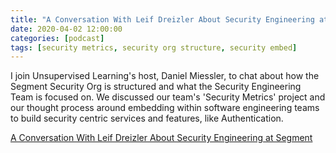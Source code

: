 ```yaml
---
title: "A Conversation With Leif Dreizler About Security Engineering at Segment"
date: 2020-04-02 12:00:00
categories: [podcast]
tags: [security metrics, security org structure, security embed]
---
```


I join Unsupervised Learning's host, Daniel Miessler, to chat about how the Segment Security Org is structured and what the Security Engineering Team is focused on. We discussed our team's 'Security Metrics' project and our thought process around embedding within software engineering teams to build security centric services and features, like Authentication.

[A Conversation With Leif Dreizler About Security Engineering at Segment](https://omny.fm/shows/unsupervised-learning/a-conversation-leif-dreizler-about-security-engine)
